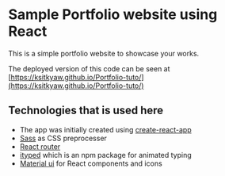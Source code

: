 # Sample Portfolio website using React

This is a simple portfolio website to showcase your works.

The deployed version of this code can be seen at [https://ksitkyaw.github.io/Portfolio-tuto/](https://ksitkyaw.github.io/Portfolio-tuto/)

## Technologies that is used here

- The app was initially created using [create-react-app](https://create-react-app.dev/)
- [Sass](https://create-react-app.dev/) as CSS preprocesser
- [React router](https://v5.reactrouter.com/web/guides/quick-start)
- [ityped](https://www.npmjs.com/package/ityped) which is an npm package for animated typing
- [Material ui](https://mui.com/) for React components and icons
